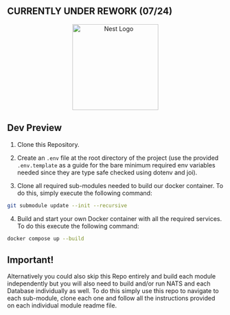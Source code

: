 ## CURRENTLY UNDER REWORK (07/24)

<p align="center">
  <a href="http://nestjs.com/" target="blank"><img src="https://nestjs.com/img/logo-small.svg" width="200" alt="Nest Logo" /></a>
</p>

## Dev Preview

1. Clone this Repository.

2. Create an `.env` file at the root directory of the project (use the provided `.env.template` as a guide for the bare minimum required env variables needed since they are type safe checked using dotenv and joi).

3. Clone all required sub-modules needed to build our docker container. To do this, simply execute the following command: 
```bash
git submodule update --init --recursive
```

4. Build and start your own Docker container with all the required services. To do this execute the following command: 
```bash
docker compose up --build
```

## Important!
Alternatively you could also skip this Repo entirely and build each module independently but you will also need to build and/or run NATS and each Database individually as well. To do this simply use this repo to navigate to each sub-module, clone each one and follow all the instructions provided on each individual module readme file.